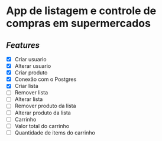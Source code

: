 # App de listagem e controle de compras em supermercados

## _Features_

- [x] Criar usuario
- [x] Alterar usuario
- [x] Criar produto
- [x] Conexão com o Postgres
- [x] Criar lista 
- [ ] Remover lista
- [ ] Alterar lista
- [ ] Remover produto da lista
- [ ] Alterar produto da lista
- [ ] Carrinho
- [ ] Valor total do carrinho
- [ ] Quantidade de items do carrinho